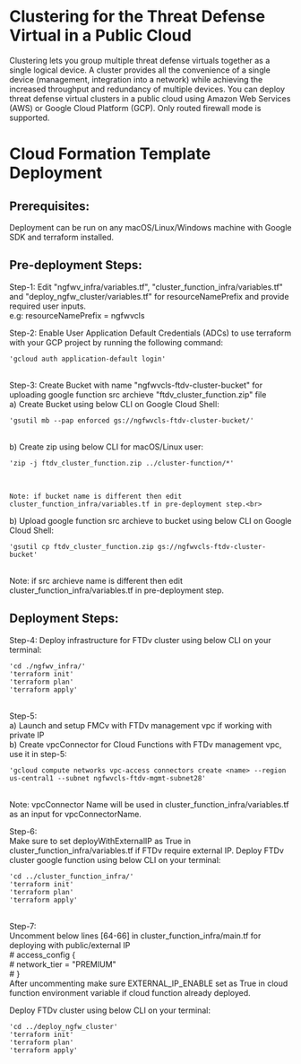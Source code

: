# Clustering for the Threat Defense Virtual in a Public Cloud
Clustering lets you group multiple threat defense virtuals together as a single logical device. A cluster provides
all the convenience of a single device (management, integration into a network) while achieving the increased
throughput and redundancy of multiple devices. You can deploy threat defense virtual clusters in a public
cloud using Amazon Web Services (AWS) or Google Cloud Platform (GCP). Only routed firewall mode is
supported. <br>

# Cloud Formation Template Deployment
## Prerequisites:
Deployment can be run on any macOS/Linux/Windows machine with Google SDK and terraform installed.<br>

## Pre-deployment Steps:
Step-1: Edit "ngfwv_infra/variables.tf", "cluster_function_infra/variables.tf" and "deploy_ngfw_cluster/variables.tf" for resourceNamePrefix and provide required user inputs.<br>
e.g: resourceNamePrefix = ngfwvcls <br>

Step-2: Enable User Application Default Credentials (ADCs) to use terraform with your GCP project by running the following command: <br>
    
    'gcloud auth application-default login'

<br>
Step-3: Create Bucket with name "ngfwvcls-ftdv-cluster-bucket" for uploading google function src archieve "ftdv_cluster_function.zip" file <br>
a) Create Bucket using below CLI on Google Cloud Shell:<br>

	'gsutil mb --pap enforced gs://ngfwvcls-ftdv-cluster-bucket/'
<br>
b) Create zip using below CLI for macOS/Linux user:<br>

	'zip -j ftdv_cluster_function.zip ../cluster-function/*'

<br>

	Note: if bucket name is different then edit cluster_function_infra/variables.tf in pre-deployment step.<br>
b) Upload google function src archieve to bucket using below CLI on Google Cloud Shell:<br>

	'gsutil cp ftdv_cluster_function.zip gs://ngfwvcls-ftdv-cluster-bucket'
<br>
	Note: if src archieve name is different then edit cluster_function_infra/variables.tf in pre-deployment step.<br>

## Deployment Steps:
Step-4: Deploy infrastructure for FTDv cluster using below CLI on your terminal: <br>

	'cd ./ngfwv_infra/'
    'terraform init'
    'terraform plan'
    'terraform apply'
<br>
Step-5:<br>
a) Launch and setup FMCv with FTDv management vpc if working with private IP<br>
b) Create vpcConnector for Cloud Functions with FTDv management vpc, use it in step-5:<br>

	'gcloud compute networks vpc-access connectors create <name> --region us-central1 --subnet ngfwvcls-ftdv-mgmt-subnet28'
<br>
	Note: vpcConnector Name will be  used in cluster_function_infra/variables.tf as an input for vpcConnectorName.<br>

Step-6: <br>
 Make sure to set deployWithExternalIP as True in cluster_function_infra/variables.tf if FTDv require external IP. Deploy FTDv cluster google function using below CLI on your terminal:<br>

	'cd ../cluster_function_infra/'
    'terraform init'
    'terraform plan'
    'terraform apply'
<br>
Step-7: <br>
Uncomment below lines [64-66] in cluster_function_infra/main.tf for deploying with public/external IP<br>
          # access_config { <br>
     # network_tier = "PREMIUM" <br>
   # } <br>
After uncommenting make sure EXTERNAL_IP_ENABLE set as True in cloud function environment variable if cloud function already deployed.<br>

Deploy FTDv cluster using below CLI on your terminal:<br>

	'cd ../deploy_ngfw_cluster'
    'terraform init'
    'terraform plan'
    'terraform apply'
<br>
